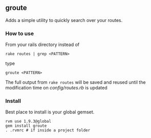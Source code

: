 ## groute

Adds a simple utility to quickly search over your routes.

### How to use

From your rails directory instead of

`rake routes | grep <PATTERN>`

type

`groute <PATTERN>`

The full output from `rake routes` will be saved and reused until the modification time on *config/routes.rb* is
updated

### Install

Best place to install is your global gemset.

    rvm use 1.9.3@global
    gem install groute
    . .rvmrc # if inside a project folder
